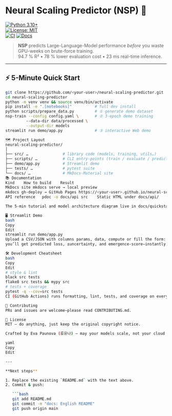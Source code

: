 # Neural Scaling Predictor (NSP) 🚀

[![Python 3.10+](https://img.shields.io/badge/python-3.10%2B-blue)](https://python.org)  
[![License: MIT](https://img.shields.io/badge/License-MIT-yellow)](LICENSE)  
[![CI](https://github.com/epaunova/Natural-Scaling-Predictor/actions/workflows/ci.yml/badge.svg)](https://github.com/epaunova/Natural-Scaling-Predictor/actions/workflows/ci.yml)
[![Docs](https://img.shields.io/badge/docs-mkdocs--material-brightgreen)](https://<your-user>.github.io/neural-scaling-predictor)

> **NSP** predicts Large-Language-Model performance *before* you waste GPU-weeks on brute-force training.  
> 94.7 % R² • 78 % lower evaluation cost • 23 ms real-time inference.

---

## ⚡ 5-Minute Quick Start

```bash
git clone https://github.com/<your-user>/neural-scaling-predictor.git
cd neural-scaling-predictor
python -m venv venv && source venv/bin/activate
pip install -e ".[notebooks]"          # full dev install
python scripts/prepare_data.py         # ① generate demo dataset
nsp-train --config config.yaml \       # ② 3-epoch demo training
         --data-dir data/processed \
         --output-dir models
streamlit run demo/app.py              # ③ interactive Web demo

🗺️ Project Layout
neural-scaling-predictor/
│
├── src/ …               # library code (models, training, utils…)
├── scripts/ …           # CLI entry-points (train / evaluate / predict)
├── demo/app.py          # Streamlit demo
├── tests/ …             # pytest suite
└── docs/ …              # MkDocs-Material site
📚 Documentation
Kind	How to build	Result
MkDocs site	mkdocs serve → local preview
mkdocs gh-deploy → GitHub Pages	https://<your-user>.github.io/neural-scaling-predictor
API reference	pdoc -o docs/api src	Static HTML under docs/api/

The 5-min tutorial and model architecture diagram live in docs/quickstart.md and docs/model_architecture.md.

🖥️ Streamlit Demo
bash
Copy
Edit
streamlit run demo/app.py
Upload a CSV/JSON with columns params, data, compute or fill the form:
you’ll get predicted loss, ±uncertainty, and emergence-score—instantly.

🛠️ Development Cheatsheet
bash
Copy
Edit
# style & lint
black src tests
flake8 src tests && mypy src
# tests + coverage
pytest -q --cov=src tests
CI (GitHub Actions) runs formatting, lint, tests, and coverage on every pull request.

🤝 Contributing
PRs and issues are welcome—please read CONTRIBUTING.md.

📜 License
MIT – do anything, just keep the original copyright notice.

Crafted by Eva Paunova (류유나) — may your models scale, not your cloud bill.

yaml
Copy
Edit

---

**Next steps**

1. Replace the existing `README.md` with the text above.  
2. Commit & push:  

   ```bash
   git add README.md
   git commit -m "docs: English README"
   git push origin main
